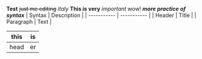 **Test**
~~just me editing~~
*italy*
**This is very** _important_ wow!
***more practice of syntax*** 
| Syntax      | Description |
| ----------- | ----------- |
| Header      | Title       |
| Paragraph   | Text        |

| this | is | 
| ---- | ---|
| head | er |
